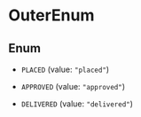 

# OuterEnum

## Enum


* `PLACED` (value: `"placed"`)

* `APPROVED` (value: `"approved"`)

* `DELIVERED` (value: `"delivered"`)


